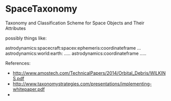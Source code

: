 # SpaceTaxonomy
Taxonomy and Classification Scheme for Space Objects and Their Attributes

possibly things like:

astrodynamics:spacecraft:spacex:ephemeris:coordinateframe ...
astrodynamics:world:earth: .....
astrodynamics:coordinateframe .....

References:
* http://www.amostech.com/TechnicalPapers/2014/Orbital_Debris/WILKINS.pdf
* http://www.taxonomystrategies.com/presentations/implementing-whitepaper.pdf
* 

